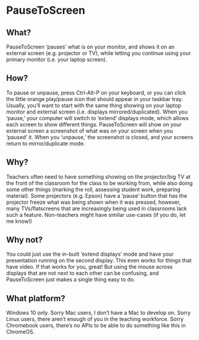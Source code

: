 # PauseToScreen

## What?
PauseToScreen ‘pauses’ what is on your monitor, and shows it on an external screen (e.g. projector or TV), while letting you continue using your primary monitor (i.e. your laptop screen). 

## How?
To pause or unpause, press Ctrl-Alt-P on your keyboard, or you can click the little orange play/pause icon that should appear in your taskbar tray. Usually, you’ll want to start with the same thing showing on your laptop monitor and external screen (i.e. displays mirrored/duplicated). When you ‘pause,’ your computer will switch to ‘extend’ displays mode, which allows each screen to show different things. PauseToScreen will show on your external screen a screenshot of what was on your screen when you ‘paused’ it. When you ‘unpause,’ the screenshot is closed, and your screens return to mirror/duplicate mode.

## Why?
Teachers often need to have something showing on the projector/big TV at the front of the classroom for the class to be working from, while also doing some other things (marking the roll, assessing student work, preparing material). Some projectors (e.g. Epson) have a ‘pause’ button that has the projector freeze what was being shown when it was pressed, however, many TVs/flatscreens that are increasingly being used in classrooms lack such a feature. Non-teachers might have similar use-cases (if you do, let me know!)

## Why not?
You could just use the in-built ‘extend displays’ mode and have your presentation running on the second display. This even works for things that have video. If that works for you, great! But using the mouse across displays that are not next to each other can be confusing, and PauseToScreen just makes a single thing easy to do.

## What platform?
Windows 10 only. Sorry Mac users, I don’t have a Mac to develop on. Sorry Linux users, there aren’t enough of you in the teaching workforce. Sorry Chromebook users, there’s no APIs to be able to do something like this in ChromeOS.
